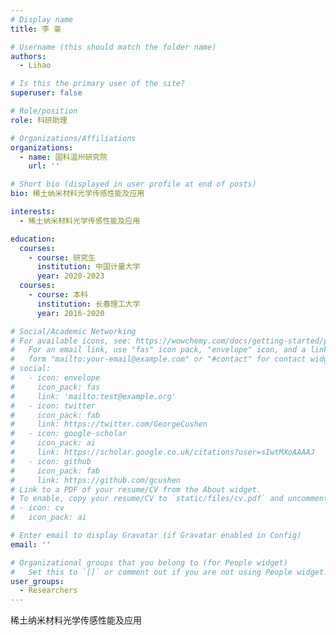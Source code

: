 ```yaml
---
# Display name
title: 李 豪

# Username (this should match the folder name)
authors:
  - Lihao

# Is this the primary user of the site?
superuser: false

# Role/position
role: 科研助理

# Organizations/Affiliations
organizations:
  - name: 国科温州研究院
    url: ''

# Short bio (displayed in user profile at end of posts)
bio: 稀土纳米材料光学传感性能及应用

interests:
  - 稀土纳米材料光学传感性能及应用

education:
  courses:
    - course: 研究生
      institution: 中国计量大学
      year: 2020-2023
  courses:
    - course: 本科
      institution: 长春理工大学
      year: 2016-2020

# Social/Academic Networking
# For available icons, see: https://wowchemy.com/docs/getting-started/page-builder/#icons
#   For an email link, use "fas" icon pack, "envelope" icon, and a link in the
#   form "mailto:your-email@example.com" or "#contact" for contact widget.
# social:
#   - icon: envelope
#     icon_pack: fas
#     link: 'mailto:test@example.org'
#   - icon: twitter
#     icon_pack: fab  
#     link: https://twitter.com/GeorgeCushen
#   - icon: google-scholar
#     icon_pack: ai
#     link: https://scholar.google.co.uk/citations?user=sIwtMXoAAAAJ
#   - icon: github
#     icon_pack: fab
#     link: https://github.com/gcushen
# Link to a PDF of your resume/CV from the About widget.
# To enable, copy your resume/CV to `static/files/cv.pdf` and uncomment the lines below.
# - icon: cv
#   icon_pack: ai 

# Enter email to display Gravatar (if Gravatar enabled in Config)
email: ''

# Organizational groups that you belong to (for People widget)
#   Set this to `[]` or comment out if you are not using People widget.
user_groups:
  - Researchers
---
```


稀土纳米材料光学传感性能及应用
